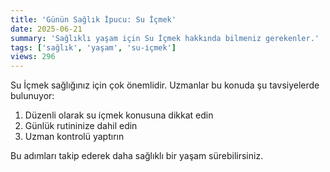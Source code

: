 ```yaml
---
title: 'Günün Sağlık İpucu: Su İçmek'
date: 2025-06-21
summary: 'Sağlıklı yaşam için Su İçmek hakkında bilmeniz gerekenler.'
tags: ['sağlık', 'yaşam', 'su-i̇çmek']
views: 296
---
```


Su İçmek sağlığınız için çok önemlidir. Uzmanlar bu konuda şu tavsiyelerde bulunuyor:

1. Düzenli olarak su i̇çmek konusuna dikkat edin
2. Günlük rutininize dahil edin
3. Uzman kontrolü yaptırın

Bu adımları takip ederek daha sağlıklı bir yaşam sürebilirsiniz.